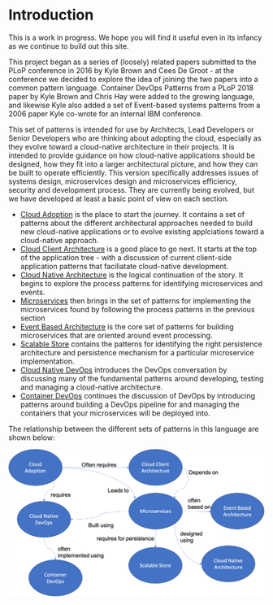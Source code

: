 # Introduction

This is a work in progress.  We hope you will find it useful even in its infancy as we continue to build out this site.

This project began as a series of (loosely) related papers submitted to the PLoP conference in 2016 by Kyle Brown and Cees De Groot - at the conference we decided to explore the idea of joining the two papers into a common pattern language.  Container DevOps Patterns from a PLoP 2018 paper by Kyle Brown and Chris Hay were added to the growing language, and likewise Kyle also added a set of Event-based systems patterns from a 2006 paper Kyle co-wrote for an internal IBM conference.

This set of patterns is intended for use by Architects, Lead Developers or Senior Developers who are thinking about adopting the cloud, especially as they evolve toward a cloud-native architecture in their projects.  It is intended to provide guidance on how cloud-native applications should be designed, how they fit into a larger architectural picture, and how they can be built to operate efficiently.  This version specifically addresses issues of systems design, microservices design and microservices efficiency, security and  development process.  They are currently being evolved, but we have developed at least a basic point of view on each section.

+ [Cloud Adoption](Cloud-Adoption/README.md) is the place to start the journey.  It contains a set of patterns about the different architectural approaches needed to build new cloud-native applications or to evolve existing applciations toward a cloud-native approach.
+ [Cloud Client Architecture](Cloud-Client-Architecture/README.md) is a good place to go next.  It starts at the top of the application tree - with a discussion of current client-side application patterns that faciliatate cloud-native development.
+ [Cloud Native Architecture](Cloud-Native-Architecture/README.md) is the logical continuation of the story. It begins to explore the process patterns for identifying microservices and events.
+ [Microservices](Microservices/README.md) then brings in the set of patterns for implementing the microservices found by following the process patterns in the previous section
+ [Event Based Architecture](Event-Based-Architecture/README.md) is the core set of patterns for building microservices that are oriented around event processing.
+ [Scalable Store](Scalable-Store/README.md) contains the patterns for identifying the right persistence architecture and persistence mechanism for a particular microservice implementation.
+ [Cloud Native DevOps](Cloud-Native-DevOps/README.md) introduces the DevOps conversation by discussing many of the fundamental patterns around developing, testing and managing a cloud-native architecture.
+ [Container DevOps](container-architecture/README.md) continues the discussion of DevOps by introducing patterns around building a DevOps pipeline for and managing the containers that your microservices will be deployed into.

The relationship between the different sets of patterns in this language are shown below:


![Overview](/assets/LanguageOverview.png)
